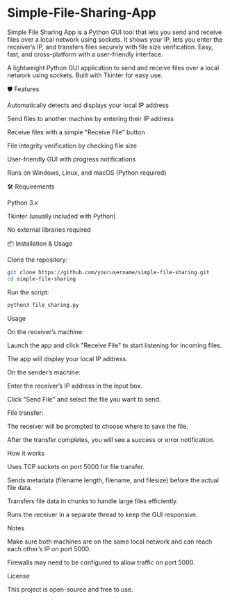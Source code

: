 # Simple-File-Sharing-App
Simple File Sharing App is a Python GUI tool that lets you send and receive files over a local network using sockets. It shows your IP, lets you enter the receiver’s IP, and transfers files securely with file size verification. Easy, fast, and cross-platform with a user-friendly interface.

A lightweight Python GUI application to send and receive files over a local network using sockets. Built with Tkinter for easy use.

🛡️ Features

Automatically detects and displays your local IP address

Send files to another machine by entering their IP address

Receive files with a simple "Receive File" button

File integrity verification by checking file size

User-friendly GUI with progress notifications

Runs on Windows, Linux, and macOS (Python required)

🛠 Requirements

Python 3.x

Tkinter (usually included with Python)

No external libraries required

📦 Installation & Usage

Clone the repository:

```bash
git clone https://github.com/yourusername/simple-file-sharing.git
cd simple-file-sharing
```

Run the script:

```bash
python3 file_sharing.py
```

Usage

On the receiver’s machine:

Launch the app and click "Receive File" to start listening for incoming files.

The app will display your local IP address.

On the sender’s machine:

Enter the receiver’s IP address in the input box.

Click "Send File" and select the file you want to send.

File transfer:

The receiver will be prompted to choose where to save the file.

After the transfer completes, you will see a success or error notification.

How it works

Uses TCP sockets on port 5000 for file transfer.

Sends metadata (filename length, filename, and filesize) before the actual file data.

Transfers file data in chunks to handle large files efficiently.

Runs the receiver in a separate thread to keep the GUI responsive.

Notes

Make sure both machines are on the same local network and can reach each other’s IP on port 5000.

Firewalls may need to be configured to allow traffic on port 5000.

License

This project is open-source and free to use.

